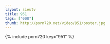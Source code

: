 ```yaml
--- 
layout: sieutv
title: 951
tags: ["000"]
thumb: http://porn720.net/video/951/poster.jpg
---
```

{% include porn720 key="951" %} 
